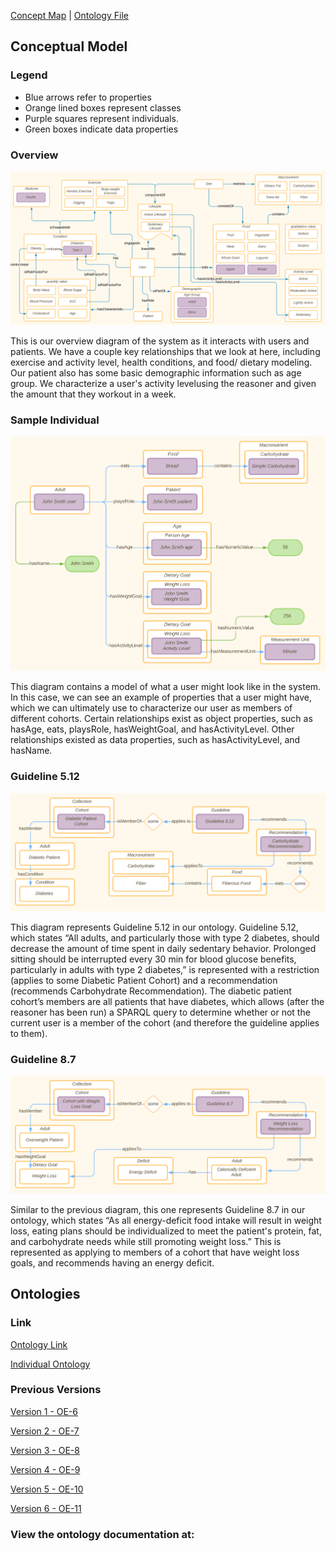 [Concept Map](#conceptual-model) | [Ontology File](#ontologies)

## Conceptual Model


### Legend

 - Blue arrows refer to properties
 - Orange lined boxes represent classes
 - Purple squares represent individuals.
 - Green boxes indicate data properties

### Overview

![Concept Map Subject Model](images/OE-12-Conceptual-Model-User.png)

This is our overview diagram of the system as it interacts with users and patients. We have a couple key relationships that we look at here, including exercise and activity level, health conditions, and food/ dietary modeling. Our patient also has some basic demographic information such as age group. We characterize a user's activity levelusing the reasoner and given the amount that they workout in a week.


### Sample Individual

![Concept Map Subject Model](images/OE-12-Conceptual-Model-Individuals.png)

This diagram contains a model of what a user might look like in the system. In this case, we can see an example of properties that a user might have, which we can ultimately use to characterize our user as members of different cohorts. Certain relationships exist as object properties, such as hasAge, eats, playsRole, hasWeightGoal, and hasActivityLevel. Other relationships existed as data properties, such as hasActivityLevel, and hasName. 



### Guideline 5.12

![Concept Map Subject Model](images/OE-12-Conceptual-Model-Guideline-5.12.png)

This diagram represents Guideline 5.12 in our ontology. Guideline 5.12, which states “All adults, and particularly those with type 2 diabetes, should decrease the amount of time spent in daily sedentary behavior. Prolonged sitting should be interrupted every 30 min for blood glucose benefits, particularly in adults with type 2 diabetes,” is represented with a restriction (applies to some Diabetic Patient Cohort) and a recommendation (recommends Carbohydrate Recommendation). The diabetic patient cohort’s members are all patients that have diabetes, which allows (after the reasoner has been run) a SPARQL query to determine whether or not the current user is a member of the cohort (and therefore the guideline applies to them). 



### Guideline 8.7

![Concept Map Subject Model](images/OE-12-Conceptual-Model-Guideline-8.7.png)

Similar to the previous diagram, this one represents Guideline 8.7 in our ontology, which states “As all energy-deficit food intake will result in weight loss, eating plans should be individualized to meet the patient's protein, fat, and carbohydrate needs while still promoting weight loss.” This is represented as applying to members of a cohort that have weight loss goals, and recommends having an energy deficit.

## Ontologies

### Link
[Ontology Link](./patient-guideline-recommender.rdf)

[Individual Ontology](./patient-guideline-recommender-individuals.rdf)

### Previous Versions

[Version 1 - OE-6](https://drive.google.com/file/d/1MjOd3Fz1jb3mDt64vZkIe7u_w7uQwK4M/view?usp=sharing)

[Version 2 - OE-7](https://drive.google.com/file/d/1ExcOr2hMCnMStTiu90XM5VITMIBKxtov/view?usp=sharing)

[Version 3 - OE-8](https://drive.google.com/drive/folders/16OjjC46xGAQiJ299rv04HXnSRf374rjX?usp=sharing)

[Version 4 - OE-9](https://drive.google.com/drive/folders/1WU7ojUufQWvg6pWD1iEpZkH6EaGexJ0_?usp=sharing)

[Version 5 - OE-10](https://drive.google.com/drive/folders/1071X--WPvpQzO9k4Pd6l1nIhrNV9Q3ls?usp=sharing)

[Version 6 - OE-11](https://drive.google.com/drive/folders/11nHSO4Xz9lCPcIOfIs1boXp85pxKIESv?usp=sharing)

### View the ontology documentation at:
